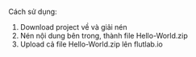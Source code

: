 Cách sử dụng:
1. Download project về và giải nén
2. Nén nội dung bên trong, thành file Hello-World.zip
3. Upload cả file Hello-World.zip lên flutlab.io
